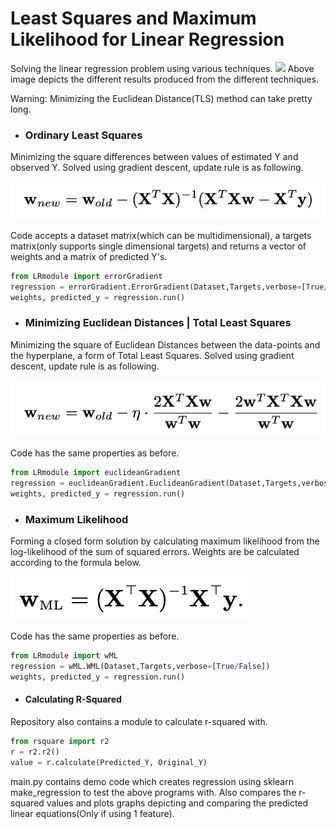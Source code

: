 # Least Squares and Maximum Likelihood for Linear Regression
Solving the linear regression problem using various techniques. 
![](https://i.imgur.com/R7r81Qf.png)
Above image depicts the different results produced from the different techniques. 

Warning: Minimizing the Euclidean Distance(TLS) method can take pretty long.

- ### Ordinary Least Squares 
Minimizing the square differences between values of estimated Y and observed Y. Solved using gradient descent, update rule is as following.

![](img/OLS.png)

Code accepts a dataset matrix(which can be multidimensional), a targets matrix(only supports single dimensional targets) and returns a vector of weights and a matrix of predicted Y's.
```Python
from LRmodule import errorGradient
regression = errorGradient.ErrorGradient(Dataset,Targets,verbose=[True/False])
weights, predicted_y = regression.run()
```

- ### Minimizing Euclidean Distances | Total Least Squares 
Minimizing the square of Euclidean Distances between the data-points and the hyperplane, a form of Total Least Squares. Solved using gradient descent, update rule is as following.

![](img/EUC.png)

Code has the same properties as before.
```Python
from LRmodule import euclideanGradient
regression = euclideanGradient.EuclideanGradient(Dataset,Targets,verbose=[True/False])
weights, predicted_y = regression.run()
```

- ### Maximum Likelihood
Forming a closed form solution by calculating maximum likelihood from the log-likelihood of the sum of squared errors. Weights are be calculated according to the formula below.

![](img/WML.png)

Code has the same properties as before.
```Python
from LRmodule import wML
regression = wML.WML(Dataset,Targets,verbose=[True/False])
weights, predicted_y = regression.run()
```

- #### Calculating R-Squared
Repository also contains a module to calculate r-squared with.
```Python
from rsquare import r2
r = r2.r2()
value = r.calculate(Predicted_Y, Original_Y)
```

main.py contains demo code which creates regression using sklearn make_regression to test the above programs with. Also compares the r-squared values and plots graphs depicting and comparing the predicted linear equations(Only if using 1 feature).